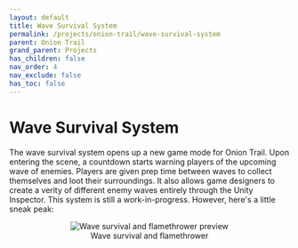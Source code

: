 ```yaml
---
layout: default
title: Wave Survival System
permalink: /projects/onion-trail/wave-survival-system
parent: Onion Trail
grand_parent: Projects
has_children: false
nav_order: 4
nav_exclude: false
has_toc: false
---
```


# Wave Survival System

The wave survival system opens up a new game mode for Onion Trail. Upon entering the scene, a countdown starts warning players of the upcoming wave of enemies. Players are given prep time between waves to collect themselves and loot their surroundings. It also allows game designers to create a verity of different enemy waves entirely through the Unity Inspector. This system is still a work-in-progress. However, here's a little sneak peak:

<p align="center">
<img src="/assets/images/onion-trail/war-and-peace-system/weaponUI.gif" alt="Wave survival and flamethrower preview" />
<br>
Wave survival and flamethrower
</p>
